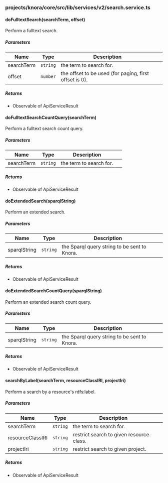 ### projects/knora/core/src/lib/services/v2/search.service.ts


#### doFulltextSearch(searchTerm, offset) 

Perform a fulltext search.




##### Parameters

| Name | Type | Description |  |
| ---- | ---- | ----------- | -------- |
| searchTerm | `string`  | the term to search for. | &nbsp; |
| offset | `number`  | the offset to be used (for paging, first offset is 0). | &nbsp; |




##### Returns


-  Observable of ApiServiceResult



#### doFulltextSearchCountQuery(searchTerm) 

Perform a fulltext search count query.




##### Parameters

| Name | Type | Description |  |
| ---- | ---- | ----------- | -------- |
| searchTerm | `string`  | the term to search for. | &nbsp; |




##### Returns


-  Observable of ApiServiceResult



#### doExtendedSearch(sparqlString) 

Perform an extended search.




##### Parameters

| Name | Type | Description |  |
| ---- | ---- | ----------- | -------- |
| sparqlString | `string`  | the Sparql query string to be sent to Knora. | &nbsp; |




##### Returns


-  Observable of ApiServiceResult



#### doExtendedSearchCountQuery(sparqlString) 

Perform an extended search count query.




##### Parameters

| Name | Type | Description |  |
| ---- | ---- | ----------- | -------- |
| sparqlString | `string`  | the Sparql query string to be sent to Knora. | &nbsp; |




##### Returns


-  Observable of ApiServiceResult



#### searchByLabel(searchTerm, resourceClassIRI, projectIri) 

Perform a search by a resource's rdfs:label.




##### Parameters

| Name | Type | Description |  |
| ---- | ---- | ----------- | -------- |
| searchTerm | `string`  | the term to search for. | &nbsp; |
| resourceClassIRI | `string`  | restrict search to given resource class. | &nbsp; |
| projectIri | `string`  | restrict search to given project. | &nbsp; |




##### Returns


-  Observable of ApiServiceResult




